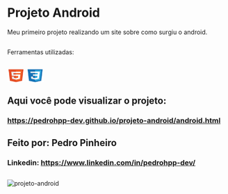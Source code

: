 # Projeto Android
 Meu primeiro projeto realizando um site sobre como surgiu o android.

 ##
 Ferramentas utilizadas:
<div style="display: inline_block"><br>
  <img align="center" alt="Pedro-HTML" height="30" width="40" src="https://raw.githubusercontent.com/devicons/devicon/master/icons/html5/html5-original.svg" target="_blank">
  <img align="center" alt="Pedro-CSS" height="30" width="40" src="https://raw.githubusercontent.com/devicons/devicon/master/icons/css3/css3-original.svg" target="_blank">
</div>

## Aqui você pode visualizar o projeto:

### https://pedrohpp-dev.github.io/projeto-android/android.html

## Feito por: Pedro Pinheiro

### Linkedin: https://www.linkedin.com/in/pedrohpp-dev/

 ##
 
 ![projeto-android](https://user-images.githubusercontent.com/103059153/220236244-dd3e8b28-0291-4992-bfe3-a1e5872e8884.png)
